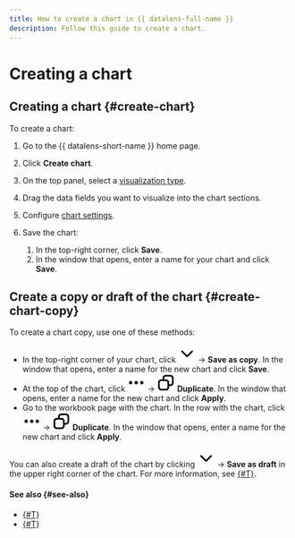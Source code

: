 ```yaml
---
title: How to create a chart in {{ datalens-full-name }}
description: Follow this guide to create a chart.
---
```


# Creating a chart

## Creating a chart {#create-chart}

To create a chart:



1. Go to the {{ datalens-short-name }} home page.
1. Click **Create chart**.



1. On the top panel, select a [visualization type](../../visualization-ref/index.md).
1. Drag the data fields you want to visualize into the chart sections.
1. Configure [chart settings](../../concepts/chart/settings.md).
1. Save the chart:

   1. In the top-right corner, click **Save**.
   1. In the window that opens, enter a name for your chart and click **Save**.

## Create a copy or draft of the chart {#create-chart-copy}

To create a chart copy, use one of these methods:

* In the top-right corner of your chart, click ![image](../../../_assets/console-icons/chevron-down.svg) → **Save as copy**. In the window that opens, enter a name for the new chart and click **Save**.
* At the top of the chart, click ![image](../../../_assets/console-icons/ellipsis.svg) → ![image](../../../_assets/console-icons/copy.svg) **Duplicate**. In the window that opens, enter a name for the new chart and click **Apply**.
* Go to the workbook page with the chart. In the row with the chart, click ![image](../../../_assets/console-icons/ellipsis.svg) → ![image](../../../_assets/console-icons/copy.svg) **Duplicate**. In the window that opens, enter a name for the new chart and click **Apply**.

You can also create a draft of the chart by clicking ![image](../../../_assets/console-icons/chevron-down.svg) → **Save as draft** in the upper right corner of the chart. For more information, see [{#T}](../../concepts/chart/versioning.md).


#### See also {#see-also}

* [{#T}](../../concepts/chart/index.md)
* [{#T}](../../concepts/chart/settings.md)
